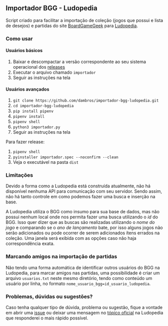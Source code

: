 ## Importador BGG - Ludopedia

Script criado para facilitar a importação de coleção (jogos que possui e lista de desejos) e partidas do site [BoardGameGeek][1] para [Ludopedia][2].

### Como usar

#### Usuários básicos

1. Baixar e descompactar a versão correspondente ao seu sistema operacional dos [releases][3]
2. Executar o arquivo chamado ```importador``` 
3. Seguir as instruções na tela

#### Usuários avançados

1. ```git clone https://github.com/dambros/importador-bgg-ludopedia.git```
2. ```cd importador-bgg-ludopedia```
3. ```pip install pipenv```
4. ```pipenv install```
5. ```pipenv shell```
6. ```python3 importador.py```
7. Seguir as instruções na tela

Para fazer release:
1. ```pipenv shell```
2. ```pyinstaller importador.spec --noconfirm --clean```
3. Veja o executável na pasta `dist`

### Limitações

Devido a forma como a Ludopedia está construída atualmente, não há disponível nenhuma API para comunicação com seu servidor. Sendo assim, não há tanto controle em como podemos fazer uma busca e inserção na base.

A Ludopedia utiliza o BGG como insumo para sua base de dados, mas não possui nenhum local onde nos permita fazer uma busca utilizando o *id* do BGG. Isso quer dizer que as buscas são realizadas utilizando o *nome do jogo* e comparando se o *ano de lançamento* bate, por isso alguns jogos não serão adicionados ou pode ocorrer de serem adicionados ítens errados na coleção. Uma janela será exibida com as opções caso não haja correspondência exata.

### Marcando amigos na importação de partidas

Não tendo uma forma automática de identificar outros usuários do BGG na Ludopedia, para marcar amigos nas partidas, uma possibilidade é criar um arquivo `usuarios.txt` neste mesmo diretório, tendo como conteúdo um usuário por linha, no formato `nome_usuario_bgg=id_usuario_ludopedia`.

### Problemas, dúvidas ou sugestões?

Caso tenha qualquer tipo de dúvida, problema ou sugestão, fique a vontade em abrir uma [issue][1] ou deixar uma mensagem no [tópico oficial][2] na Ludopedia que responderei o mais rápido possível.

[1]: https://boardgamegeek.com/
[2]: https://www.ludopedia.com.br/
[3]: https://github.com/dambros/importador-bgg-ludopedia/releases
[4]: https://github.com/dambros/importador-bgg-ludopedia/issues
[5]: https://ludopedia.com.br/topico/24305/importador-de-colecao-bgg-ludopedia
